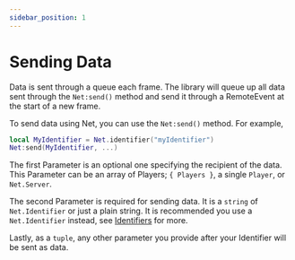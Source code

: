 ```yaml
---
sidebar_position: 1
---
```



# Sending Data

Data is sent through a queue each frame. The library will queue up all data sent through the ``Net:send()`` method
and send it through a RemoteEvent at the start of a new frame.

To send data using Net, you can use the ``Net:send()`` method. For example,
```lua
local MyIdentifier = Net.identifier("myIdentifier")
Net:send(MyIdentifier, ...)
```

The first Parameter is an optional one specifying the recipient of the data. This Parameter can be an array of
Players; ``{ Players }``, a single ``Player``, or ``Net.Server``.

The second Parameter is required for sending data. It is a ``string`` of ``Net.Identifier`` or just a plain string.
It is recommended you use a ``Net.Identifier`` instead, see [Identifiers](handling-data/compressing-data.md#identifiers) for more.

Lastly, as a ``tuple``, any other parameter you provide after your Identifier will be sent as data.